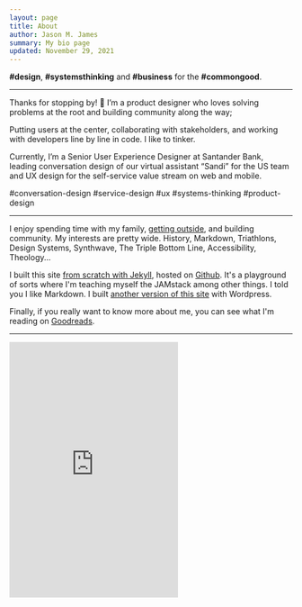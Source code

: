 ```yaml
---
layout: page
title: About
author: Jason M. James
summary: My bio page
updated: November 29, 2021
---
```

**#design**, **#systemsthinking** and **#business** for the **#commongood**.

***

Thanks for stopping by! 👋 I’m a product designer who loves solving problems at the root and building community along the way;

Putting users at the center, collaborating with stakeholders, and working with developers line by line in code. I like to tinker.

Currently, I’m a Senior User Experience Designer at Santander Bank, leading conversation design of our virtual assistant “Sandi” for the US team and UX design for the self-service value stream on web and mobile.

#conversation-design #service-design #ux #systems-thinking #product-design

***

I enjoy spending time with my family, [getting outside](https://www.strava.com/athletes/22708041), and building community.  My interests are pretty wide.  History, Markdown, Triathlons, Design Systems, Synthwave, The Triple Bottom Line, Accessibility, Theology...

I built this site [from scratch with Jekyll](https://jas0nmjames.github.io/), hosted on [Github](https://github.com/jas0nmjames/jas0nmjames.github.io).  It's a playground of sorts where I'm teaching myself the JAMstack among other things.  I told you I like Markdown.  I built [another version of this site](https://jasonmjam.es/) with Wordpress.

Finally, if you really want to know more about me, you can see what I'm reading on [Goodreads](https://www.goodreads.com/user/show/4400874-jason-j).

***

<iframe height='454' width='300' frameborder='0' allowtransparency='true' scrolling='no' src='https://www.strava.com/athletes/22708041/latest-rides/1e406d9db724fd46453768323996e27de08b99be'></iframe>
